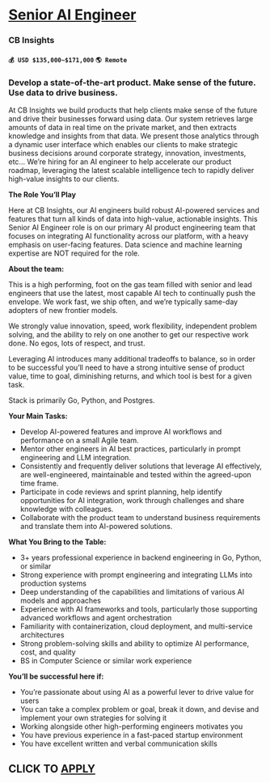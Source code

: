 # [Senior AI Engineer](https://www.remotewlb.com/apply/senior-ai-engineer-111094)  
### CB Insights  
#### `💰 USD $135,000~$171,000` `🌎 Remote`  

### **Develop a state-of-the-art product. Make sense of the future. Use data to drive business.**

At CB Insights we build products that help clients make sense of the future and drive their businesses forward using data. Our system retrieves large amounts of data in real time on the private market, and then extracts knowledge and insights from that data. We present those analytics through a dynamic user interface which enables our clients to make strategic business decisions around corporate strategy, innovation, investments, etc... We’re hiring for an AI engineer to help accelerate our product roadmap, leveraging the latest scalable intelligence tech to rapidly deliver high-value insights to our clients.

**The Role You’ll Play**

Here at CB Insights, our AI engineers build robust AI-powered services and features that turn all kinds of data into high-value, actionable insights. This Senior AI Engineer role is on our primary AI product engineering team that focuses on integrating AI functionality across our platform, with a heavy emphasis on user-facing features. Data science and machine learning expertise are NOT required for the role.

**About the team:**

This is a high performing, foot on the gas team filled with senior and lead engineers that use the latest, most capable AI tech to continually push the envelope. We work fast, we ship often, and we’re typically same-day adopters of new frontier models.

We strongly value innovation, speed, work flexibility, independent problem solving, and the ability to rely on one another to get our respective work done. No egos, lots of respect, and trust.

Leveraging AI introduces many additional tradeoffs to balance, so in order to be successful you’ll need to have a strong intuitive sense of product value, time to goal, diminishing returns, and which tool is best for a given task.

Stack is primarily Go, Python, and Postgres.

**Your Main Tasks:**

  * Develop AI-powered features and improve AI workflows and performance on a small Agile team.
  * Mentor other engineers in AI best practices, particularly in prompt engineering and LLM integration.
  * Consistently and frequently deliver solutions that leverage AI effectively, are well-engineered, maintainable and tested within the agreed-upon time frame.
  * Participate in code reviews and sprint planning, help identify opportunities for AI integration, work through challenges and share knowledge with colleagues.
  * Collaborate with the product team to understand business requirements and translate them into AI-powered solutions.

**What You Bring to the Table:**

  * 3+ years professional experience in backend engineering in Go, Python, or similar
  * Strong experience with prompt engineering and integrating LLMs into production systems
  * Deep understanding of the capabilities and limitations of various AI models and approaches
  * Experience with AI frameworks and tools, particularly those supporting advanced workflows and agent orchestration
  * Familiarity with containerization, cloud deployment, and multi-service architectures
  * Strong problem-solving skills and ability to optimize AI performance, cost, and quality
  * BS in Computer Science or similar work experience

**You’ll be successful here if:**

  * You’re passionate about using AI as a powerful lever to drive value for users
  * You can take a complex problem or goal, break it down, and devise and implement your own strategies for solving it
  * Working alongside other high-performing engineers motivates you
  * You have previous experience in a fast-paced startup environment
  * You have excellent written and verbal communication skills

  
## CLICK TO [APPLY](https://www.remotewlb.com/apply/senior-ai-engineer-111094)

